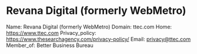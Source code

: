 
# Revana Digital (formerly WebMetro)

Name: Revana Digital (formerly WebMetro)
Domain: ttec.com
Home: https://www.ttec.com
Privacy_policy: https://www.thesearchagency.com/privacy-policy/
Email: privacy@ttec.com
Member_of: Better Business Bureau
